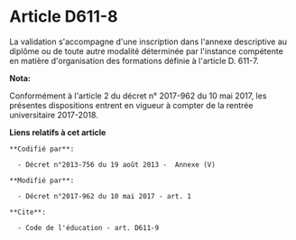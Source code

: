 # Article D611-8

La validation s'accompagne d'une inscription dans l'annexe descriptive au diplôme ou de toute autre modalité déterminée par
l'instance compétente en matière d'organisation des formations définie à l'article D. 611-7.

**Nota:**

Conformément à l'article 2 du décret n° 2017-962 du 10 mai 2017, les présentes dispositions entrent en vigueur à compter de
la rentrée universitaire 2017-2018.

**Liens relatifs à cet article**

	**Codifié par**:

	  - Décret n°2013-756 du 19 août 2013 -  Annexe (V)

	**Modifié par**:

	  - Décret n°2017-962 du 10 mai 2017 - art. 1

	**Cite**:

	  - Code de l'éducation - art. D611-9
